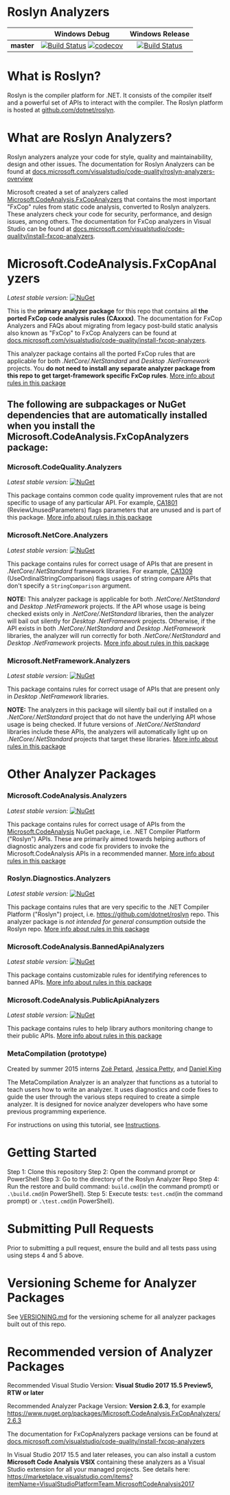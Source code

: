 # Roslyn Analyzers

|          |Windows Debug|Windows Release|
|:--------:|:-----------:|:-------------:|
|**master**|[![Build Status](https://ci.dot.net/job/dotnet_roslyn-analyzers/job/master/job/Windows_NT_Debug/badge/icon)](https://ci.dot.net/job/dotnet_roslyn-analyzers/job/master/job/Windows_NT_Debug/) [![codecov](https://codecov.io/gh/dotnet/roslyn-analyzers/branch/master/graph/badge.svg)](https://codecov.io/gh/dotnet/roslyn-analyzers)|[![Build Status](https://ci.dot.net/job/dotnet_roslyn-analyzers/job/master/job/Windows_NT_Release/badge/icon)](https://ci.dot.net/job/dotnet_roslyn-analyzers/job/master/job/Windows_NT_Release/)|

# What is Roslyn?

Roslyn is the compiler platform for .NET. It consists of the compiler itself and a powerful set of APIs to interact with the compiler. The Roslyn platform is hosted at [github.com/dotnet/roslyn](https://github.com/dotnet/roslyn). 

# What are Roslyn Analyzers?

Roslyn analyzers analyze your code for style, quality and maintainability, design and other issues. The documentation for Roslyn Analyzers can be found at [docs.microsoft.com/visualstudio/code-quality/roslyn-analyzers-overview](https://docs.microsoft.com/visualstudio/code-quality/roslyn-analyzers-overview)

Microsoft created a set of analyzers called [Microsoft.CodeAnalysis.FxCopAnalyzers](https://www.nuget.org/packages/Microsoft.CodeAnalysis.FxCopAnalyzers) that contains the most important "FxCop" rules from static code analysis, converted to Roslyn analyzers. These analyzers check your code for security, performance, and design issues, among others. The documentation for FxCop analyzers in Visual Studio can be found at [docs.microsoft.com/visualstudio/code-quality/install-fxcop-analyzers](https://docs.microsoft.com/visualstudio/code-quality/install-fxcop-analyzers).


# Microsoft.CodeAnalysis.FxCopAnalyzers

*Latest stable version:* [![NuGet](https://img.shields.io/nuget/v/Microsoft.CodeAnalysis.FxCopAnalyzers.svg)](https://www.nuget.org/packages/Microsoft.CodeAnalysis.FxCopAnalyzers)

This is the **primary analyzer package** for this repo that contains all **the ported FxCop code analysis rules (CAxxxx)**. The documentation for FxCop Analyzers and FAQs about migrating from legacy post-build static analysis also known as "FxCop" to FxCop Analyzers can be found at [docs.microsoft.com/visualstudio/code-quality/install-fxcop-analyzers](https://docs.microsoft.com/visualstudio/code-quality/install-fxcop-analyzers). 

This analyzer package contains all the ported FxCop rules that are applicable for both _.NetCore/.NetStandard_ and _Desktop .NetFramework_ projects. You **do not need to install any separate analyzer package from this repo to get target-framework specific FxCop rules**. [More info about rules in this package](src/Microsoft.CodeAnalysis.FxCopAnalyzers/Microsoft.CodeAnalysis.FxCopAnalyzers.md)

## The following are subpackages or NuGet dependencies that are automatically installed when you install the Microsoft.CodeAnalysis.FxCopAnalyzers package:

### Microsoft.CodeQuality.Analyzers

*Latest stable version:* [![NuGet](https://img.shields.io/nuget/v/Microsoft.CodeQuality.Analyzers.svg)](https://www.nuget.org/packages/Microsoft.CodeQuality.Analyzers)

This package contains common code quality improvement rules that are not specific to usage of any particular API. For example, [CA1801](https://docs.microsoft.com/en-us/visualstudio/code-quality/ca1801-review-unused-parameters) (ReviewUnusedParameters) flags parameters that are unused and is part of this package. [More info about rules in this package](src/Microsoft.CodeQuality.Analyzers/Microsoft.CodeQuality.Analyzers.md)

### Microsoft.NetCore.Analyzers

*Latest stable version:* [![NuGet](https://img.shields.io/nuget/v/Microsoft.NetCore.Analyzers.svg)](https://www.nuget.org/packages/Microsoft.NetCore.Analyzers)

This package contains rules for correct usage of APIs that are present in _.NetCore/.NetStandard_ framework libraries. For example, [CA1309](https://docs.microsoft.com/en-us/visualstudio/code-quality/ca1309-use-ordinal-stringcomparison) (UseOrdinalStringComparison) flags usages of string compare APIs that don't specify a `StringComparison` argument.

**NOTE:** This analyzer package is applicable for both _.NetCore/.NetStandard_ and _Desktop .NetFramework_ projects. If the API whose usage is being checked exists only in _.NetCore/.NetStandard_ libraries, then the analyzer will bail out silently for _Desktop .NetFramework_ projects. Otherwise, if the API exists in both _.NetCore/.NetStandard_ and _Desktop .NetFramework_ libraries, the analyzer will run correctly for both  _.NetCore/.NetStandard_ and _Desktop .NetFramework_ projects. [More info about rules in this package](src/Microsoft.NetCore.Analyzers/Microsoft.NetCore.Analyzers.md)

### Microsoft.NetFramework.Analyzers

*Latest stable version:* [![NuGet](https://img.shields.io/nuget/v/Microsoft.NetFramework.Analyzers.svg)](https://www.nuget.org/packages/Microsoft.NetFramework.Analyzers)

This package contains rules for correct usage of APIs that are present only in _Desktop .NetFramework_ libraries.

**NOTE:** The analyzers in this package will silently bail out if installed on a _.NetCore/.NetStandard_ project that do not have the underlying API whose usage is being checked. If future versions of _.NetCore/.NetStandard_ libraries include these APIs, the analyzers will automatically light up on _.NetCore/.NetStandard_ projects that target these libraries. [More info about rules in this package](src/Microsoft.NetFramework.Analyzers/Microsoft.NetFramework.Analyzers.md)


# Other Analyzer Packages

### Microsoft.CodeAnalysis.Analyzers

*Latest stable version:* [![NuGet](https://img.shields.io/nuget/v/Microsoft.CodeAnalysis.Analyzers.svg)](https://www.nuget.org/packages/Microsoft.CodeAnalysis.Analyzers)

This package contains rules for correct usage of APIs from the [Microsoft.CodeAnalysis](https://www.nuget.org/packages/Microsoft.CodeAnalysis) NuGet package, i.e. .NET Compiler Platform ("Roslyn") APIs. These are primarily aimed towards helping authors of diagnostic analyzers and code fix providers to invoke the Microsoft.CodeAnalysis APIs in a recommended manner. [More info about rules in this package](src/Microsoft.CodeAnalysis.Analyzers/Microsoft.CodeAnalysis.Analyzers.md)


### Roslyn.Diagnostics.Analyzers

*Latest stable version:* [![NuGet](https://img.shields.io/nuget/v/Roslyn.Diagnostics.Analyzers.svg)](https://www.nuget.org/packages/Roslyn.Diagnostics.Analyzers)

This package contains rules that are very specific to the .NET Compiler Platform ("Roslyn") project, i.e. https://github.com/dotnet/roslyn repo. This analyzer package is _not intended for general consumption_ outside the Roslyn repo. [More info about rules in this package](src/Roslyn.Diagnostics.Analyzers/Roslyn.Diagnostics.Analyzers.md)


### Microsoft.CodeAnalysis.BannedApiAnalyzers

*Latest stable version:* [![NuGet](https://img.shields.io/nuget/v/Microsoft.CodeAnalysis.BannedApiAnalyzers.svg)](https://www.nuget.org/packages/Microsoft.CodeAnalysis.BannedApiAnalyzers)

This package contains customizable rules for identifying references to banned APIs. [More info about rules in this package](src/Microsoft.CodeAnalysis.BannedApiAnalyzers/Microsoft.CodeAnalysis.BannedApiAnalyzers.md)

### Microsoft.CodeAnalysis.PublicApiAnalyzers

*Latest stable version:* [![NuGet](https://img.shields.io/nuget/v/Microsoft.CodeAnalysis.PublicApiAnalyzers.svg)](https://www.nuget.org/packages/Microsoft.CodeAnalysis.PublicApiAnalyzers)

This package contains rules to help library authors monitoring change to their public APIs. [More info about rules in this package](src/PublicApiAnalyzers/Microsoft.CodeAnalysis.PublicApiAnalyzers.md)

### MetaCompilation (prototype)
Created by summer 2015 interns [Zoë Petard](https://github.com/zoepetard), [Jessica Petty](https://github.com/jepetty), and [Daniel King](https://github.com/daking2014)

The MetaCompilation Analyzer is an analyzer that functions as a tutorial to teach users how to write an analyzer. It uses diagnostics and code fixes to guide the user through the various steps required to create a simple analyzer. It is designed for novice analyzer developers who have some previous programming experience.

For instructions on using this tutorial, see [Instructions](https://github.com/dotnet/roslyn-analyzers/blob/master/src/MetaCompilation.Analyzers/Core/ReadMe.md#instructions).

# Getting Started

Step 1: Clone this repository
Step 2: Open the command prompt or PowerShell
Step 3: Go to the directory of the Roslyn Analyzer Repo
Step 4: Run the restore and build command: `build.cmd`(in the command prompt) or `.\build.cmd`(in PowerShell). 
Step 5: Execute tests: `test.cmd`(in the command prompt) or `.\test.cmd`(in PowerShell).

# Submitting Pull Requests

Prior to submitting a pull request, ensure the build and all tests pass using using steps 4 and 5 above.

# Versioning Scheme for Analyzer Packages

See [VERSIONING.md](.//VERSIONING.md) for the versioning scheme for all analyzer packages built out of this repo.

# Recommended version of Analyzer Packages

Recommended Visual Studio Version: **Visual Studio 2017 15.5 Preview5, RTW or later**

Recommended Analyzer Package Version: **Version 2.6.3**, for example https://www.nuget.org/packages/Microsoft.CodeAnalysis.FxCopAnalyzers/2.6.3

The documentation for FxCopAnalyzers package versions can be found at [docs.microsoft.com/visualstudio/code-quality/install-fxcop-analyzers](https://docs.microsoft.com/visualstudio/code-quality/install-fxcop-analyzers)

In Visual Studio 2017 15.5 and later releases, you can also install a custom **Microsoft Code Analysis VSIX** containing these analyzers as a Visual Studio extension for all your managed projects. See details here: https://marketplace.visualstudio.com/items?itemName=VisualStudioPlatformTeam.MicrosoftCodeAnalysis2017

